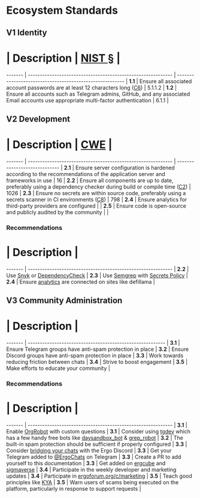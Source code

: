 # Ecosystem Standards

## V1 Identity 

 #       | Description                                                  | [NIST §](https://pages.nist.gov/800-63-3/sp800-63b.html) |
 ------- | ------------------------------------------------------------ | -------------------------------------------------------- |
 **1.1** | Ensure all associated account passwords are at least 12 characters long ([C6](https://owasp.org/www-project-proactive-controls/#div-numbering)) | 5.1.1.2                                                  |
 **1.2** | Ensure all accounts such as Telegram admins, GitHub, and any associated Email accounts use appropriate multi-factor authentication | 6.1.1                                                    |

## V2 Development

 #       | Description                                                  | [CWE](https://cwe.mitre.org/) |
 ------- | ------------------------------------------------------------ | ----------------------------- |
 **2.1** | Ensure server configuration is hardened according to the recommendations of the application server and frameworks in use | 16                            |
 **2.2** | Ensure all components are up to date, preferably using a dependency checker during build or compile time ([C2](https://owasp.org/www-project-proactive-controls/#div-numbering)) | 1026                          |
 **2.3** | Ensure no secrets are within source code, preferably using a secrets scanner in CI environments ([C8](https://owasp.org/www-project-proactive-controls/#div-numbering)) | 798                           |
 **2.4** | Ensure analytics for third-party providers are configured |                            |
 **2.5** | Ensure code is open-source and publicly audited by the community |                            |

### Recommendations

 #       | Description                                                  |
 ------- | ------------------------------------------------------------ |
 **2.2** | Use [Snyk](https://snyk.io/) or [DependencyCheck](https://github.com/jeremylong/DependencyCheck) |
 **2.3** | Use [Semgrep](https://github.com/marketplace/actions/semgrep-action) with [Secrets Policy](https://semgrep.dev/p/secrets) |
 **2.4** | Ensure [analytics](analytics.md) are connected on sites like defillama |

## V3 Community Administration

 #       | Description                                               |
 ------- | --------------------------------------------------------- |
 **3.1** | Ensure Telegram groups have anti-spam protection in place |
 **3.2** | Ensure Discord groups have anti-spam protection in place  |
 **3.3** | Work towards reducing friction between chats |
 **3.4** | Strive to boost engagement |
 **3.5** | Make efforts to educate your community |

### Recommendations

 #       | Description                                                  |
 ------- | ------------------------------------------------------------ |
 **3.1** | Enable [OrgRobot](https://tgdev.io/bot/orgrobot) with custom questions |
 **3.1** | Consider using [tgdev](https://tgdev.io/bot/orgrobot) which has a few handy free bots like [daysandbox_bot](https://tgdev.io/bot/daysandbox_bot) & [grep_robot](https://tgdev.io/bot/grep_robot) |
 **3.2** | The built-in spam protection should be sufficient if properly configured |
 **3.3** | Consider [bridging your chats](bridge.md) with the Ergo Discord |
 **3.3** | Get your Telegram added to [@ErgoChats](https://t.me/Ergo_Chats) on Telegram |
 **3.3** | Create a PR to add yourself to this documentation |
 **3.3** | Get added on [ergcube](https://ergcube.com/index.php?do=static&page=socials) and [sigmaverse](https://github.com/ergoplatform/sigmaverse) |
 **3.4** | Participate in the weekly developer and marketing updates |
 **3.4** | Participate in [ergoforum.org/c/marketing](https://www.ergoforum.org/c/marketing/13) |
 **3.5** | Teach good principles like [KYA](kya.md) |
 **3.5** | Warn users of scams being executed on the platform, particularly in response to support requests |
